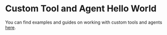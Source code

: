 # Custom Tool and Agent Hello World

You can find examples and guides on working with custom tools and agents [here](https://gdplabs.gitbook.io/glchat/tutorials/running-an-agent-locally-using-glchat-mcp-server).
